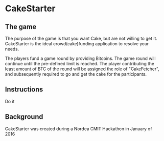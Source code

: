 # CakeStarter



## The game
The purpose of the game is that you want Cake, but are not willing to get it. CakeStarter is the ideal crowd(cake)funding application to resolve your needs.

The players fund a game round by providing Bitcoins. The game round will continue until the pre-defined limit is reached. The player contributing the least amount of BTC of the round will be assigned the role of "CakeFetcher", and subsequently required to go and get the cake for the participants.

## Instructions
Do it

## Background
CakeStarter was created during a Nordea CMIT Hackathon in January of 2016
